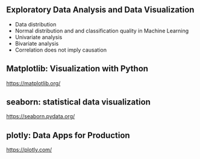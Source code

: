 ## Exploratory Data Analysis and Data Visualization
- Data distribution
- Normal distribution and and classification quality in Machine Learning
- Univariate analysis
- Bivariate analysis
- Correlation does not imply causation

## Matplotlib: Visualization with Python
https://matplotlib.org/

## seaborn: statistical data visualization
https://seaborn.pydata.org/

## plotly: Data Apps for Production
https://plotly.com/
